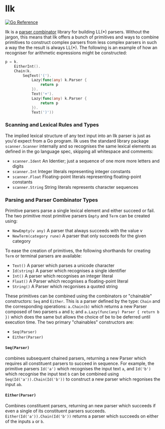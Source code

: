 # llk

[![Go Reference](https://pkg.go.dev/badge/github.com/andjam/btree.svg)](https://pkg.go.dev/github.com/andjhop/llk)

llk is a [parser combinator](https://en.wikipedia.org/wiki/Parser_combinator) library for building
LL(\*) parsers. Without the jargon, this means that llk offers a bunch of primitives and ways to
combine primitives to construct complex parsers from less complex parsers in such a way the the
result is always  LL(\*). The following is an example of how an recogniser for arithmetic
expressions might be constructed:
```go
p = k.
    EitherInt().
    Chain(k.
        SeqText('(').
            Lazy(func(any) k.Parser {
                return p
            }).
            Text('+').
            Lazy(func(any) k.Parser {
                return p
            }).
            Text(')'))
```


### Scanning and Lexical Rules and Types
The implied lexical structure of any text input into an llk parser is just as you'd expect from a Go
program. llk uses the standard library package `scanner.Scanner` internally and so recognises the
same lexical elements as defined in the go language spec, skipping all whitespace and comments:

* `scanner.Ident` An Identier; just a sequence of one more more letters and digits
* `scanner.Int` Integer literals representing integer constants  
* `scanner.Float` Floating-point literals representing floating-point constants  
* `scanner.String` String literals represents character sequences

### Parsing and Parser Combinator Types
Primitive parsers parse a single lexical element and either succeed or fail. The two primitive most
primitive parsers `Empty` and `Term` can be created using:

* `NewEmpty(v any)` A parser that always succeeds with the value v
* `NewTerm(category rune)` A parser that only succeeds for the given category

To ease the creation of primitives, the following shorthands for creating `Term` or terminal parsers are
available:

* `Text()` A parser which parses a unicode character 
* `Id(string)` A parser which recognises a single identifier
* `Int()` A parser which recognises an integer literal
* `Float()` A Parser which recognises a floating-point literal
* `String()` A Parser which recgonises a quoted string

These primitives can be combined using the combinators or "chainable" constructors: `Seq` and `Either`. This is a parser
defined by the type: `Chain` and the corresponding operations: `a.Chain(b)` which returns a new
Parser composed of two parsers `a` and `b`;  and `a.Lazy(func(any) Parser { return b })` which does the
same but allows the choice of be to be deferred until execution time. The two primary "chainables"
constructors are:

* `Seq(Parser)`
* `Either(Parser)`

#### `Seq(Parser)`
combines subsequent chained parsers, returning a new Parser which requires all
  constituent parsers to succeed in sequence. For example, the primitive parsers `Id('a')` which
  recognises the input text `a`, and  `Id('b')` which recognise the input text `b` can be combined
  using `Seq(Id('a')).Chain(Id('b'))` to construct a new parser which regonises the input `ab`.

#### `Either(Parser)`
 Combines constituent parsers, returning an new parser which succeeds if
  even a single of its constituent parsers succeeds. `Either(Id('a')).Chain(Id('b'))` returns a
  parser which succeeds on either of the inputs `a` or `b`.
